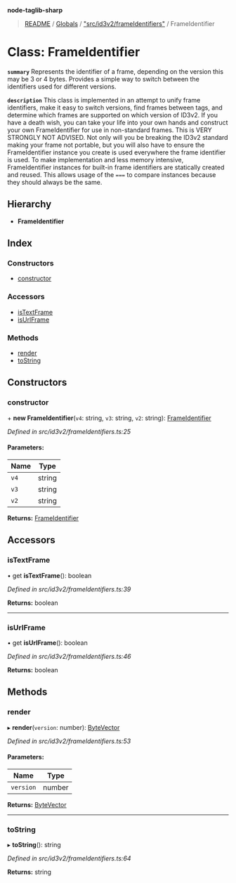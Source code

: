 **node-taglib-sharp**

> [README](../README.md) / [Globals](../globals.md) / ["src/id3v2/frameIdentifiers"](../modules/_src_id3v2_frameidentifiers_.md) / FrameIdentifier

# Class: FrameIdentifier

**`summary`** Represents the identifier of a frame, depending on the version this may be 3 or 4
    bytes. Provides a simple way to switch between the identifiers used for different versions.

**`description`** This class is implemented in an attempt to unify frame identifiers, make it easy to
    switch versions, find frames between tags, and determine which frames are supported on which
    version of ID3v2.
    If you have a death wish, you can take your life into your own hands and construct your own
    FrameIdentifier for use in non-standard frames. This is VERY STRONGLY NOT ADVISED. Not only
    will you be breaking the ID3v2 standard making your frame not portable, but you will also
    have to ensure the FrameIdentifier instance you create is used everywhere the frame
    identifier is used.
    To make implementation and less memory intensive, FrameIdentifier instances for built-in
    frame identifiers are statically created and reused. This allows usage of the `===` to
    compare instances because they should always be the same.

## Hierarchy

* **FrameIdentifier**

## Index

### Constructors

* [constructor](_src_id3v2_frameidentifiers_.frameidentifier.md#constructor)

### Accessors

* [isTextFrame](_src_id3v2_frameidentifiers_.frameidentifier.md#istextframe)
* [isUrlFrame](_src_id3v2_frameidentifiers_.frameidentifier.md#isurlframe)

### Methods

* [render](_src_id3v2_frameidentifiers_.frameidentifier.md#render)
* [toString](_src_id3v2_frameidentifiers_.frameidentifier.md#tostring)

## Constructors

### constructor

\+ **new FrameIdentifier**(`v4`: string, `v3`: string, `v2`: string): [FrameIdentifier](_src_id3v2_frameidentifiers_.frameidentifier.md)

*Defined in src/id3v2/frameIdentifiers.ts:25*

#### Parameters:

Name | Type |
------ | ------ |
`v4` | string |
`v3` | string |
`v2` | string |

**Returns:** [FrameIdentifier](_src_id3v2_frameidentifiers_.frameidentifier.md)

## Accessors

### isTextFrame

• get **isTextFrame**(): boolean

*Defined in src/id3v2/frameIdentifiers.ts:39*

**Returns:** boolean

___

### isUrlFrame

• get **isUrlFrame**(): boolean

*Defined in src/id3v2/frameIdentifiers.ts:46*

**Returns:** boolean

## Methods

### render

▸ **render**(`version`: number): [ByteVector](_src_bytevector_.bytevector.md)

*Defined in src/id3v2/frameIdentifiers.ts:53*

#### Parameters:

Name | Type |
------ | ------ |
`version` | number |

**Returns:** [ByteVector](_src_bytevector_.bytevector.md)

___

### toString

▸ **toString**(): string

*Defined in src/id3v2/frameIdentifiers.ts:64*

**Returns:** string
